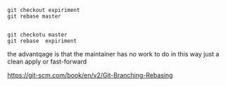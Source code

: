 ```
git checkout expiriment
git rebase master


git checkotu master
git rebase  expiriment
```


the advantqage is that the maintainer has no work to do in this way just a clean apply or fast-forward


https://git-scm.com/book/en/v2/Git-Branching-Rebasing
